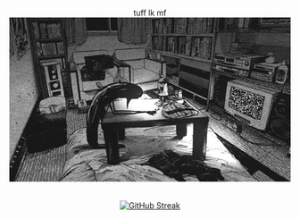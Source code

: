 <div align="center">
<br/>
  tuff lk mf
<img src="assets/punpun.gif" alt="Aura">

<br/>
<br/>

[![GitHub Streak](https://github-readme-streak-stats.herokuapp.com?user=YlanCuvier&theme=vue-dark&exclude_days=Sun%2CSat)](https://git.io/streak-stats)

</div>
